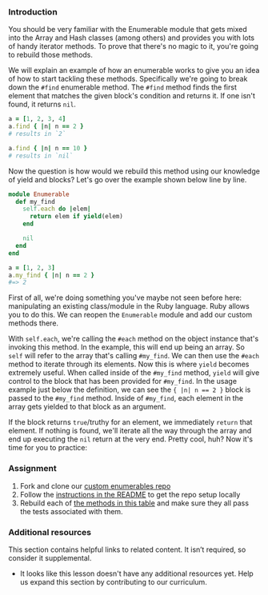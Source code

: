 ### Introduction
You should be very familiar with the Enumerable module that gets mixed into the Array and Hash classes (among others) and provides you with lots of handy iterator methods. To prove that there's no magic to it, you're going to rebuild those methods.

We will explain an example of how an enumerable works to give you an idea of how to start tackling these methods. Specifically we're going to break down the `#find` enumerable method. The `#find` method finds the first element that matches the given block's condition and returns it. If one isn't found, it returns `nil`.

```ruby
a = [1, 2, 3, 4]
a.find { |n| n == 2 }
# results in `2`

a.find { |n| n == 10 }
# results in `nil`
```

Now the question is how would we rebuild this method using our knowledge of yield and blocks? Let's go over the example shown below line by line.

```ruby
module Enumerable
  def my_find
    self.each do |elem|
      return elem if yield(elem)
    end

    nil
  end
end

a = [1, 2, 3]
a.my_find { |n| n == 2 }
#=> 2
```

First of all, we're doing something you've maybe not seen before here: manipulating an existing class/module in the Ruby language. Ruby allows you to do this. We can reopen the `Enumerable` module and add our custom methods there.

With `self.each`, we're calling the `#each` method on the object instance that's invoking this method. In the example, this will end up being an array. So `self` will refer to the array that's calling `#my_find`. We can then use the `#each` method to iterate through its elements. Now this is where `yield` becomes extremely useful. When called inside of the `#my_find` method, `yield` will give control to the block that has been provided for `#my_find`. In the usage example just below the definition, we can see the `{ |n| n == 2 }` block is passed to the `#my_find` method. Inside of `#my_find`, each element in the array gets yielded to that block as an argument.

If the block returns `true`/truthy for an element, we immediately `return` that element. If nothing is found, we'll iterate all the way through the array and end up executing the `nil` return at the very end. Pretty cool, huh? Now it's time for you to practice:

### Assignment
<div class="lesson-content__panel" markdown="1">

1. Fork and clone our [custom enumerables repo](https://github.com/TheOdinProject/custom_enumerable_project)
2. Follow the [instructions in the README](https://github.com/TheOdinProject/custom_enumerable_project#installation) to get the repo setup locally
3. Rebuild each of [the methods in this table](https://github.com/TheOdinProject/custom_enumerable_project#methods) and make sure they all pass the tests associated with them.

</div>

### Additional resources

This section contains helpful links to related content. It isn’t required, so consider it supplemental.

- It looks like this lesson doesn't have any additional resources yet. Help us expand this section by contributing to our curriculum.
